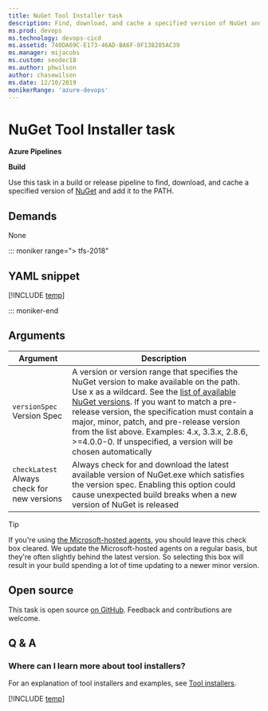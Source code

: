 ```yaml
---
title: NuGet Tool Installer task
description: Find, download, and cache a specified version of NuGet and add it to the PATH
ms.prod: devops
ms.technology: devops-cicd
ms.assetid: 740DA69C-E173-46AD-BA6F-0F138285AC39
ms.manager: mijacobs
ms.custom: seodec18
ms.author: phwilson
author: chasewilson
ms.date: 12/10/2019
monikerRange: 'azure-devops'
---
```


# NuGet Tool Installer task

**Azure Pipelines**

**Build**

Use this task in a build or release pipeline to find, download, and cache a specified version of [NuGet](https://nuget.org/) and add it to the PATH.

## Demands

None

::: moniker range="> tfs-2018"

## YAML snippet

[!INCLUDE [temp](../includes/yaml/NuGetToolInstallerV0.md)]

::: moniker-end

## Arguments

<table><thead><tr><th>Argument</th><th>Description</th></tr></thead>
<tr><td><code>versionSpec</code><br/>Version Spec</td><td>A version or version range that specifies the NuGet version to make available on the path. Use x as a wildcard. See the <a href=http://dist.nuget.org/tools.json>list of available NuGet versions</a>. If you want to match a pre-release version, the specification must contain a major, minor, patch, and pre-release version from the list above. Examples: 4.x, 3.3.x, 2.8.6, >=4.0.0-0. If unspecified, a version will be chosen automatically</td></tr>
<tr><td><code>checkLatest</code><br/>Always check for new versions</td><td> Always check for and download the latest available version of NuGet.exe which satisfies the version spec. Enabling this option could cause unexpected build breaks when a new version of NuGet is released</td></tr>
</table>

> [!TIP]
> If you're using [the Microsoft-hosted agents](../../agents/hosted.md), you should leave this check box cleared. We update the Microsoft-hosted agents on a regular basis, but they're often slightly behind the latest version. So selecting this box will result in your build spending a lot of time updating to a newer minor version.
> 

## Open source

This task is open source [on GitHub](https://github.com/Microsoft/azure-pipelines-tasks). Feedback and contributions are welcome.

## Q & A
<!-- BEGINSECTION class="md-qanda" -->

### Where can I learn more about tool installers?

For an explanation of tool installers and examples, see [Tool installers](../../process/tasks.md#tool-installers).

[!INCLUDE [temp](../../includes/qa-agents.md)]

<!-- ENDSECTION -->
